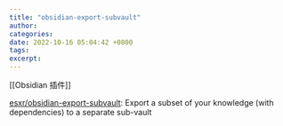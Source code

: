 ```yaml
---
title: "obsidian-export-subvault"
author: 
categories: 
date: 2022-10-16 05:04:42 +0800
tags: 
excerpt: 
---
```


[[Obsidian 插件]]

[esxr/obsidian-export-subvault](https://github.com/esxr/obsidian-export-subvault): Export a subset of your knowledge (with dependencies) to a separate sub-vault










